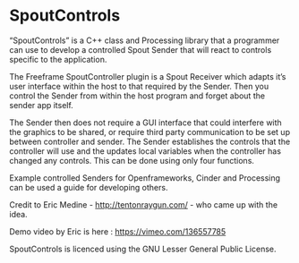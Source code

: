 # SpoutControls
“SpoutControls” is a C++ class and Processing library that a programmer can use to develop a controlled Spout Sender that will react to controls specific to the application.

The Freeframe SpoutController plugin is a Spout Receiver which adapts it’s user interface within the host to that required by the Sender. Then you control the Sender from within the host program and forget about the sender app itself.

The Sender then does not require a GUI interface that could interfere with the graphics to be shared, or require third party communication to be set up between controller and sender. The Sender establishes the controls that the controller will use and the updates local variables when the controller has changed any controls. This can be done using only four functions.

Example controlled Senders for Openframeworks, Cinder and Processing can be used a guide for developing others.

Credit to Eric Medine - http://tentonraygun.com/ - who came up with the idea.

Demo video by Eric is here : https://vimeo.com/136557785

SpoutControls is licenced using the GNU Lesser General Public License.

